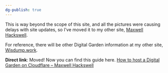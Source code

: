 ```yaml
---
dg-publish: true
---
```

This is way beyond the scope of this site, and all the pictures were causing delays with site updates, so I've moved it to my other site, [Maxwell Hackswell](https://www.maxwellhackswell.com).

For reference, there will be other Digital Garden information at my other site, [Wisdump.work](https://wisdump.work). 

**Direct link**:
Moved! Now you can find this guide here. [How to host a Digital Garden on Cloudflare – Maxwell Hackswell](https://www.maxwellhackswell.com/projects/how-to-host-a-digital-garden-on-cloudflare/)